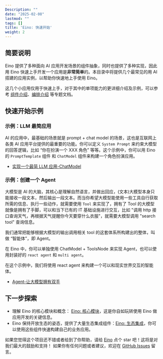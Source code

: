 ```yaml
---
Description: ""
date: "2025-02-08"
lastmod: ""
tags: []
title: 'Eino: 快速开始'
weight: 2
---
```


## 简要说明

Eino 提供了多种面向 AI 应用开发场景的组件抽象，同时也提供了多种实现，因此用 Eino 快速上手开发一个应用是**非常简单**的。本目录中将提供几个最常见的用 AI 搭建的应用实例，以帮助你快速地上手使用 Eino。

这几个小应用仅用于快速上手，对于其中的单项能力的更详细介绍及示例，可以参考 [组件介绍](/zh/docs/eino/core_modules/components)、[编排介绍](/zh/docs/eino/core_modules/chain_and_graph_orchestration/chain_graph_introduction) 等专题文档。

## 快速开始示例

### 示例：LLM 最简应用

AI 的应用中，最基础的场景就是 prompt + chat model 的场景，这也是互联网上各类 AI 应用平台提供的最重要的功能。你可以定义 `System Prompt` 来约束大模型的回答逻辑，比如 “你在扮演一个 XXX 角色” 等等。这个示例中，你可以用 Eino 的 `PromptTemplate` 组件 和 `ChatModel` 组件来构建一个角色扮演应用。

- [实现一个最简 LLM 应用-ChatModel](/zh/docs/eino/quick_start/simple_llm_application)

### 示例：创建一个 Agent

大模型是 AI 的大脑，其核心是理解自然语言，并做出回应，(文本)大模型本身只能接收一段文本，然后输出一段文本。而当你希望大模型能使用一些工具自行获取所需的信息、执行一些动作，就需要使用 `Tool` 来实现了，拥有了 Tool 的大模型就像是拥有了手脚，可以和当下已有的 IT 基础设施进行交互，比如 "调用 http 接口查询天气，再根据天气提醒你今天要穿什么衣服"，就需要大模型调用 "search tool" 查询信息。

我们通常把能够根据大模型的输出调用相关 tool 的这套体系所构建出的整体，叫做 “智能体”，即 Agent。

在 Eino 中，你可以单独使用 ChatModel + ToolsNode 来实现 Agent，也可以使用封装好的 `react agent` 和 `multi agent`。

在这个示例中，我们将使用 react agent 来构建一个可以和现实世界交互的智能体。

- [Agent-让大模型拥有双手](/zh/docs/eino/quick_start/agent_llm_with_tools)

## 下一步探索

- 理解 Eino 的核心模块和概念： [Eino: 核心模块](/zh/docs/eino/core_modules)，这是你自如玩转使用 Eino 做应用开发的关键信息。
- Eino 保持开放生态的姿态，提供了大量生态集成组件：[Eino: 生态集成](/zh/docs/eino/ecosystem_integration)，你可以使用这些组件快速构建自己的业务应用。

如果您觉得这个项目还不错或者给到了你帮助，请给 [Eino](https://github.com/cloudwego/eino) 点个 star 吧！这将是对我们最大的鼓励和支持！
如果你有任何问题或者建议，欢迎在 [GitHub Issues](https://github.com/cloudwego/eino/issues) 留言。

